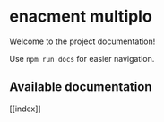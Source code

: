 # enacment multiplo

Welcome to the project documentation!

Use `npm run docs` for easier navigation.

## Available documentation

[[index]]
